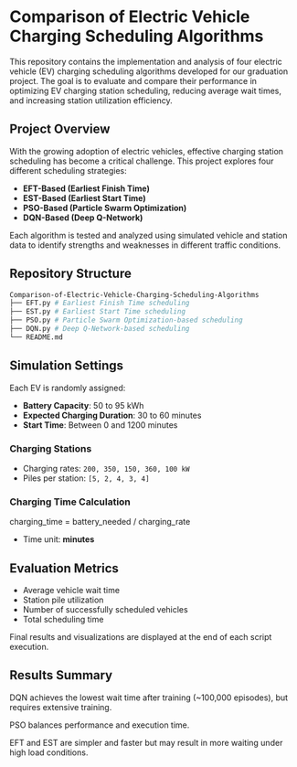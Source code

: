 # Comparison of Electric Vehicle Charging Scheduling Algorithms

This repository contains the implementation and analysis of four electric vehicle (EV) charging scheduling algorithms developed for our graduation project. The goal is to evaluate and compare their performance in optimizing EV charging station scheduling, reducing average wait times, and increasing station utilization efficiency.

## Project Overview

With the growing adoption of electric vehicles, effective charging station scheduling has become a critical challenge. This project explores four different scheduling strategies:

- **EFT-Based (Earliest Finish Time)**
- **EST-Based (Earliest Start Time)**
- **PSO-Based (Particle Swarm Optimization)**
- **DQN-Based (Deep Q-Network)**

Each algorithm is tested and analyzed using simulated vehicle and station data to identify strengths and weaknesses in different traffic conditions.

## Repository Structure
```bash
Comparison-of-Electric-Vehicle-Charging-Scheduling-Algorithms
├── EFT.py # Earliest Finish Time scheduling
├── EST.py # Earliest Start Time scheduling
├── PSO.py # Particle Swarm Optimization-based scheduling
├── DQN.py # Deep Q-Network-based scheduling
└── README.md
```

## Simulation Settings

Each EV is randomly assigned:

- **Battery Capacity**: 50 to 95 kWh  
- **Expected Charging Duration**: 30 to 60 minutes  
- **Start Time**: Between 0 and 1200 minutes

### Charging Stations

- Charging rates: `200, 350, 150, 360, 100 kW`
- Piles per station: `[5, 2, 4, 3, 4]`

### Charging Time Calculation

charging_time = battery_needed / charging_rate

- Time unit: **minutes**

## Evaluation Metrics

- Average vehicle wait time  
- Station pile utilization  
- Number of successfully scheduled vehicles  
- Total scheduling time  

Final results and visualizations are displayed at the end of each script execution.

## Results Summary
DQN achieves the lowest wait time after training (~100,000 episodes), but requires extensive training.

PSO balances performance and execution time.

EFT and EST are simpler and faster but may result in more waiting under high load conditions.
